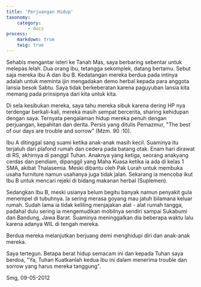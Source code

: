 ```yaml
---
title: 'Perjuangan Hidup'
taxonomy:
    category:
        - docs
process:
    markdown: true
    twig: true
---
```


Sehabis mengantar isteri ke Tanah Mas, saya berbaring sebentar untuk melepas lelah. Dua orang ibu, tetangga sekomplek, datang bertamu. Sebut saja mereka ibu A dan ibu B. Kedatangan mereka berdua pada intinya adalah untuk meminta ijin mengadakan demo herbal kepada para anggota lansia besok Sabtu. Saya tidak berkeberatan karena paguyuban lansia kita memang pada prinsipnya dari kita untuk kita.

Di sela kesibukan mereka, saya tahu mereka sibuk karena dering HP nya terdengar berkali-kali, mereka masih sempat bercerita, sharing kehidupan dengan saya. Ternyata pengalaman hidup mereka penuh dengan perjuangan, kepahitan dan derita. Persis yang ditulis Pemazmur, "The best of our days are trouble and sorrow" (Mzm. 90 :10).

Ibu A ditinggal sang suami ketika anak-anak masih kecil. Suaminya itu terjatuh dari plafond rumah dan cedera pada batang otak. Enam hari dirawat di RS, akhirnya di panggil Tuhan. Anaknya yang ketiga, seorang anakyang cerdas dan pendiam, dipanggil yang Maha Kuasa ketika ia ada di kelas 1 SMA, akibat Thalasemia. Meski dibantu oleh Pak Lurah untuk membuka usaha furniture namun usahanya juga tidak jalan. Sekarang ia mencoba ikut Ibu B untuk mencari rejeki di bidang makanan herbal (Suplemen).

Sedangkan Ibu B, meski usianya belum begitu banyak namun penyakit gula menempel di tubuhnya. la sering merasa goyang mau jatuh bilamana keluar rumah. Sudah lama ia tidak keliling menjajakan alat - alat rumah tangga, padahal dulu sering ia mengemudikan mobilnya sendiri sampai Sukabumi dan Bandung, Jawa Barat. Suaminya meninggalkan dia beberapa waktu lalu karena adanya WIL di tengah mereka. 

Berdua mereka melanjutkan berjuang demi menghidupi diri dan anak-anak mereka.

Saya tertegun. Betapa berat hidup semacam ini dan kepada Tuhan saya berdoa, "Ya, Tuhan Kuatkanlah kedua ibu ini dalam menerima trouble dan sorrow yang harus mereka tanggung".

Smg, 09-05-2012
